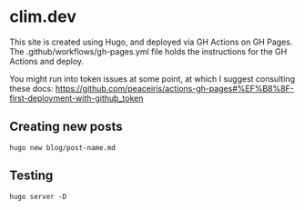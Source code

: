 # clim.dev
This site is created using Hugo, and deployed via GH Actions on GH Pages.
The .github/workflows/gh-pages.yml file holds the instructions for the GH Actions and deploy. 

You might run into token issues at some point, at which I suggest consulting these docs: https://github.com/peaceiris/actions-gh-pages#%EF%B8%8F-first-deployment-with-github_token

## Creating new posts
`hugo new blog/post-name.md`

## Testing 
`hugo server -D`

